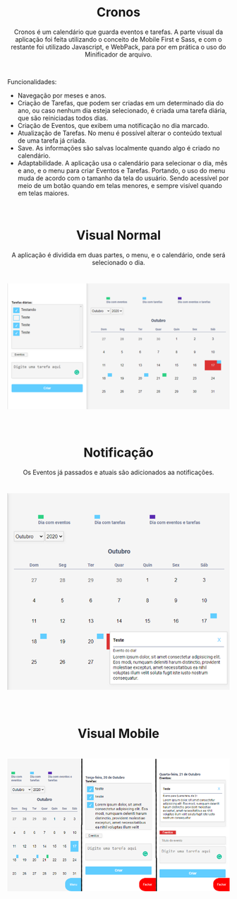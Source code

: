 <h1 align="center">Cronos</h1>
<p align="center">Cronos é um calendário que guarda eventos e tarefas. A parte visual da aplicação foi feita utilizando o conceito de Mobile First e Sass, e com o restante foi utilizado Javascript, e WebPack, para por em prática o uso do Minificador de arquivo.</p>
<br/>

Funcionalidades:
- Navegação por meses e anos.
- Criação de Tarefas, que podem ser criadas em um determinado dia do ano, ou caso nenhum dia esteja selecionado, é criada uma tarefa diária, que são reiniciadas todos dias.
- Criação de Eventos, que exibem uma notificação no dia marcado.
- Atualização de Tarefas. No menu é possível alterar o conteúdo textual de uma tarefa já criada.
- Save. As informações são salvas localmente quando algo é criado no calendário.
- Adaptabilidade. A aplicação usa o calendário para selecionar o dia, mês e ano, e o menu para criar Eventos e Tarefas. Portando, o uso do menu muda de acordo com o tamanho da tela do usuário. Sendo acessível por meio de um botão quando em telas menores, e sempre visível quando em telas maiores.
<br/>

<h1 align="center">Visual Normal</h1>
<p align="center">A aplicação é dividida em duas partes, o menu, e o calendário, onde será selecionado o dia.</p>
<h1 align="center"><img src="/img/desktop-1.png"></h1>
<br/>

<h1 align="center">Notificação</h1>
<p align="center">Os Eventos já passados e atuais são adicionados aa notificações.</p>
<h1 align="center"><img src="/img/desktop-2.png"></h1>
<br/>

<h1 align="center">Visual Mobile</h1>
<h1 align="center"><img src="/img/mobile.png"></h1>
<br/>